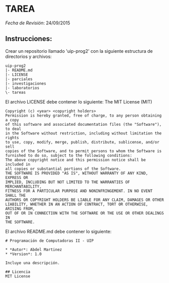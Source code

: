 # TAREA

*Fecha de Revisión*: 24/09/2015

## Instrucciones:
Crear un repositorio llamado 'uip-prog2' con la siguiente estructura de directorios y archivos:

```
uip-prog2
|- README.md
|- LICENSE
|- parciales
|- investigaciones
|- laboratorios
\- tareas
```

El archivo LICENSE debe contener lo siguiente:
The MIT License (MIT)
```
Copyright (c) <year> <copyright holders>
Permission is hereby granted, free of charge, to any person obtaining a copy
of this software and associated documentation files (the "Software"), to deal
in the Software without restriction, including without limitation the rights
to use, copy, modify, merge, publish, distribute, sublicense, and/or sell
copies of the Software, and to permit persons to whom the Software is
furnished to do so, subject to the following conditions:
The above copyright notice and this permission notice shall be included in
all copies or substantial portions of the Software.
THE SOFTWARE IS PROVIDED "AS IS", WITHOUT WARRANTY OF ANY KIND, EXPRESS OR
IMPLIED, INCLUDING BUT NOT LIMITED TO THE WARRANTIES OF MERCHANTABILITY,
FITNESS FOR A PARTICULAR PURPOSE AND NONINFRINGEMENT. IN NO EVENT SHALL THE
AUTHORS OR COPYRIGHT HOLDERS BE LIABLE FOR ANY CLAIM, DAMAGES OR OTHER
LIABILITY, WHETHER IN AN ACTION OF CONTRACT, TORT OR OTHERWISE, ARISING FROM,
OUT OF OR IN CONNECTION WITH THE SOFTWARE OR THE USE OR OTHER DEALINGS IN
THE SOFTWARE.
```

El archivo README.md debe contener lo siguiente:
```
# Programación de Computadoras II - UIP

* *Autor*: Abdel Martinez
* *Version*: 1.0

Incluye una descripción.

## Licencia
MIT License
```
